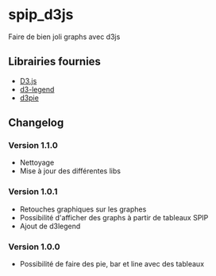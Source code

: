 spip_d3js
============

Faire de bien joli graphs avec d3js

## Librairies fournies

* [D3.js](https://github.com/mbostock/d3/)
* [d3-legend](https://github.com/susielu/d3-legend/)
* [d3pie](https://github.com/benkeen/d3pie/)

## Changelog

### Version 1.1.0

* Nettoyage
* Mise à jour des différentes libs

### Version 1.0.1

* Retouches graphiques sur les graphes
* Possibilité d'afficher des graphs à partir de tableaux SPIP
* Ajout de d3legend

### Version 1.0.0

* Possibilité de faire des pie, bar et line avec des tableaux